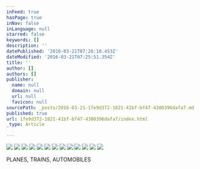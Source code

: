```yaml
---
inFeed: true
hasPage: true
inNav: false
inLanguage: null
starred: false
keywords: []
description: ''
datePublished: '2016-03-21T07:26:10.453Z'
dateModified: '2016-03-21T07:25:51.354Z'
title: ''
author: []
authors: []
publisher:
  name: null
  domain: null
  url: null
  favicon: null
sourcePath: _posts/2016-03-21-1fe9d372-1821-41bf-bf47-4300396dafa7.md
published: true
url: 1fe9d372-1821-41bf-bf47-4300396dafa7/index.html
_type: Article

---
```

![](https://the-grid-user-content.s3-us-west-2.amazonaws.com/19e15f16-fbaf-420e-bd30-f6ba98355025.jpg)
![](https://the-grid-user-content.s3-us-west-2.amazonaws.com/24895833-cce3-4f51-a3e1-1faf3924fa8d.jpg)
![](https://the-grid-user-content.s3-us-west-2.amazonaws.com/8252d92c-d039-4a4d-9445-62ae6854e79f.jpg)
![](https://the-grid-user-content.s3-us-west-2.amazonaws.com/45cc92ed-36ac-4524-b78a-8f0feddb3cf2.jpg)
![](https://the-grid-user-content.s3-us-west-2.amazonaws.com/59bbbdcd-9b5b-488f-97da-c62127065570.jpg)
![](https://the-grid-user-content.s3-us-west-2.amazonaws.com/eff30675-3d0f-484c-a0d9-c78c7c547f60.jpg)
![](https://the-grid-user-content.s3-us-west-2.amazonaws.com/c5a04cce-c77e-415e-8f73-0c25a3100932.jpg)
![](https://the-grid-user-content.s3-us-west-2.amazonaws.com/bbea9ccd-5f51-4fec-96c1-bb0f91eab763.jpg)
![](https://the-grid-user-content.s3-us-west-2.amazonaws.com/59734704-d7d5-497f-8913-6c1034dc8ecb.jpg)
![](https://the-grid-user-content.s3-us-west-2.amazonaws.com/dd6862ac-4d40-4108-8f98-269613b71f37.jpg)
![](https://the-grid-user-content.s3-us-west-2.amazonaws.com/643f170e-7e85-42a0-872a-007177426d5f.jpg)
![](https://the-grid-user-content.s3-us-west-2.amazonaws.com/766d76fa-e3e2-4eb7-85d7-c1a70e139ec2.jpg)
![](https://the-grid-user-content.s3-us-west-2.amazonaws.com/93db076d-1bc4-4080-8358-8fdee8f342e0.jpg)

PLANES, TRAINS, AUTOMOBILES